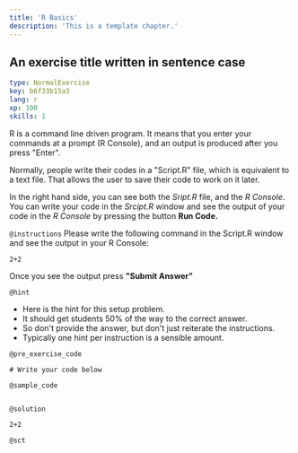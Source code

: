```yaml
---
title: 'R Basics'
description: 'This is a template chapter.'
---
```


## An exercise title written in sentence case

```yaml
type: NormalExercise
key: b6f33b15a3
lang: r
xp: 100
skills: 1
```

R is a command line driven program. It means that you enter your commands at a prompt (R Console), and an output is produced after you press "Enter".

Normally, people write their codes in a "Script.R" file, which is equivalent to a text file. That allows the user to save their code to work on it later.  

In the right hand side, you can see both the _Sript.R_ file, and the _R Console_. You can write your code in the _Srcipt.R_ window and see the output of your code in the _R Console_ by pressing the button **Run Code.**

`@instructions`
Please write the following command in the Script.R window and see the output in your R Console:

`` 2+2 ``

Once you see the output press **"Submit Answer"**

`@hint`
- Here is the hint for this setup problem. 
- It should get students 50% of the way to the correct answer.
- So don't provide the answer, but don't just reiterate the instructions.
- Typically one hint per instruction is a sensible amount.

`@pre_exercise_code`
```{r}
# Write your code below

```

`@sample_code`
```{r}

```

`@solution`
```{r}
2+2
```

`@sct`
```{r}

```

